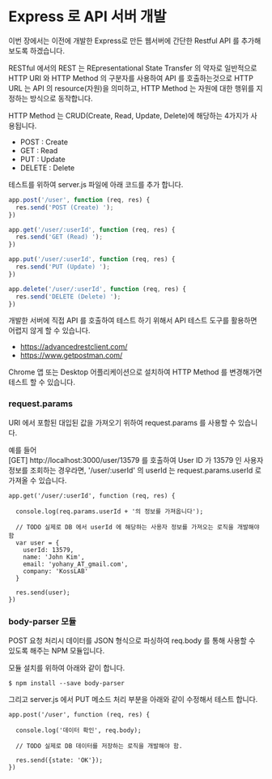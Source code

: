 # Express 로 API 서버 개발

이번 장에서는 이전에 개발한 Express로 만든 웹서버에 간단한 Restful API 를 추가해 보도록 하겠습니다.

RESTful 에서의 REST 는 REpresentational State Transfer 의 약자로 일반적으로 HTTP URI 와 HTTP Method 의 구분자를 사용하여 API 를 호출하는것으로 HTTP URL 는 API 의 resource\(자원\)을 의미하고, HTTP Method 는 자원에 대한 행위를 지정하는 방식으로 동작합니다.

HTTP Method 는 CRUD\(Create, Read, Update, Delete\)에 해당하는 4가지가 사용됩니다.

* POST : Create
* GET : Read
* PUT : Update
* DELETE : Delete

테스트를 위하여 server.js 파일에 아래 코드를 추가 합니다.

```js
app.post('/user', function (req, res) {
  res.send('POST (Create) ');
})

app.get('/user/:userId', function (req, res) {
  res.send('GET (Read) ');
})

app.put('/user/:userId', function (req, res) {
  res.send('PUT (Update) ');
})

app.delete('/user/:userId', function (req, res) {
  res.send('DELETE (Delete) ');
})
```

개발한 서버에 직접 API 를 호출하여 테스트 하기 위해서 API 테스트 도구를 활용하면 어렵지 않게 할 수 있습니다.

* https://advancedrestclient.com/
* https://www.getpostman.com/

Chrome 앱 또는 Desktop 어플리케이션으로 설치하여 HTTP Method 를 변경해가면 테스트 할 수 있습니다.

### request.params

URI 에서 포함된 대입된 값을 가져오기 위하여 request.params 를 사용할 수 있습니다. 

예를 들어   
\[GET\] http://localhost:3000/user/13579 를 호출하여 User ID 가 13579 인 사용자 정보를 조회하는 경우라면, '/user/:userId' 의 userId 는 request.params.userId 로 가져올 수 있습니다. 

```
app.get('/user/:userId', function (req, res) {

  console.log(req.params.userId + '의 정보를 가져옵니다');
  
  // TODO 실제로 DB 에서 userId 에 해당하는 사용자 정보를 가져오는 로직을 개발해야 함
  var user = {
    userId: 13579,
    name: 'John Kim',
    email: 'yohany_AT_gmail.com',
    company: 'KossLAB'
  }
  
  res.send(user);
})
```



### body-parser 모듈

POST 요청 처리시 데이터를 JSON 형식으로 파싱하여 req.body 를 통해 사용할 수 있도록 해주는 NPM 모듈입니다.

모듈 설치를 위하여 아래와 같이 합니다. 

```
$ npm install --save body-parser
```

그리고 server.js 에서 PUT 메소드 처리 부분을 아래와 같이 수정해서 테스트 합니다.

```
app.post('/user', function (req, res) {

  console.log('데이터 확인', req.body);
  
  // TODO 실제로 DB 데이터를 저장하는 로직을 개발해야 함.
  
  res.send({state: 'OK'});
})
```



